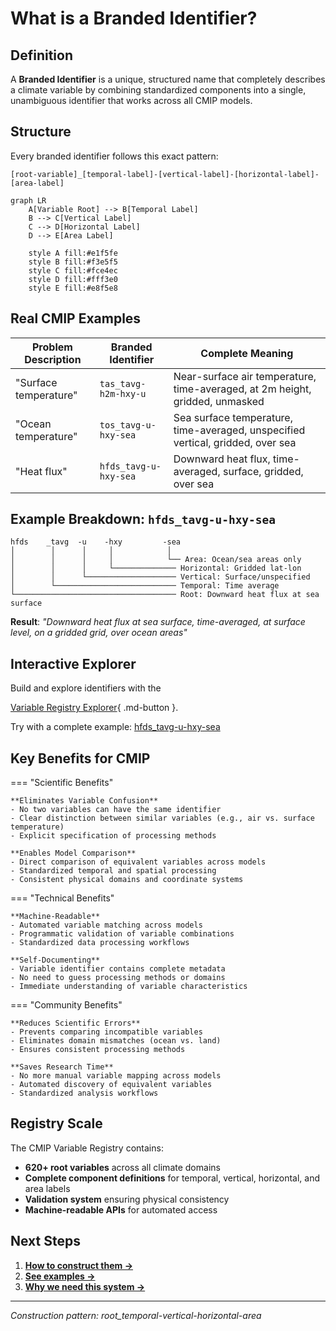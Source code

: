 # What is a Branded Identifier?


## Definition

A **Branded Identifier** is a unique, structured name that completely describes a climate variable by combining standardized components into a single, unambiguous identifier that works across all CMIP models.

## Structure

Every branded identifier follows this exact pattern:

```
[root-variable]_[temporal-label]-[vertical-label]-[horizontal-label]-[area-label]
```

```mermaid
graph LR
    A[Variable Root] --> B[Temporal Label]
    B --> C[Vertical Label]  
    C --> D[Horizontal Label]
    D --> E[Area Label]
    
    style A fill:#e1f5fe
    style B fill:#f3e5f5
    style C fill:#fce4ec
    style D fill:#fff3e0
    style E fill:#e8f5e8
```

## Real CMIP Examples

| Problem Description | Branded Identifier | Complete Meaning |
|-------------------|-------------------|---------|
| "Surface temperature" | `tas_tavg-h2m-hxy-u` | Near-surface air temperature, time-averaged, at 2m height, gridded, unmasked |
| "Ocean temperature" | `tos_tavg-u-hxy-sea` | Sea surface temperature, time-averaged, unspecified vertical, gridded, over sea |
| "Heat flux" | `hfds_tavg-u-hxy-sea` | Downward heat flux, time-averaged, surface, gridded, over sea |

## Example Breakdown: `hfds_tavg-u-hxy-sea`

```
hfds    _tavg  -u    -hxy         -sea
│        │      │     │            │
│        │      │     │            └── Area: Ocean/sea areas only
│        │      │     └────────────── Horizontal: Gridded lat-lon
│        │      └──────────────────── Vertical: Surface/unspecified
│        └─────────────────────────── Temporal: Time average
└──────────────────────────────────── Root: Downward heat flux at sea surface
```

**Result**: *"Downward heat flux at sea surface, time-averaged, at surface level, on a gridded grid, over ocean areas"*

## Interactive Explorer

Build and explore identifiers with the 

[Variable Registry Explorer](../web/branded-variable-builder.html){ .md-button }.


Try with a complete example: [hfds_tavg-u-hxy-sea](../web/branded-variable-builder.html?branding=hfds_tavg-u-hxy-sea)

## Key Benefits for CMIP

=== "Scientific Benefits"

    **Eliminates Variable Confusion**
    - No two variables can have the same identifier
    - Clear distinction between similar variables (e.g., air vs. surface temperature)
    - Explicit specification of processing methods

    **Enables Model Comparison**
    - Direct comparison of equivalent variables across models
    - Standardized temporal and spatial processing
    - Consistent physical domains and coordinate systems

=== "Technical Benefits"

    **Machine-Readable**
    - Automated variable matching across models
    - Programmatic validation of variable combinations
    - Standardized data processing workflows

    **Self-Documenting**
    - Variable identifier contains complete metadata
    - No need to guess processing methods or domains
    - Immediate understanding of variable characteristics

=== "Community Benefits"

    **Reduces Scientific Errors**
    - Prevents comparing incompatible variables
    - Eliminates domain mismatches (ocean vs. land)
    - Ensures consistent processing methods

    **Saves Research Time**
    - No more manual variable mapping across models
    - Automated discovery of equivalent variables
    - Standardized analysis workflows


## Registry Scale

The CMIP Variable Registry contains:

- **620+ root variables** across all climate domains
- **Complete component definitions** for temporal, vertical, horizontal, and area labels
- **Validation system** ensuring physical consistency  
- **Machine-readable APIs** for automated access

## Next Steps

1. **[How to construct them →](02_How%20to%20Construct/01_general_structure.md)**
2. **[See examples →](02_How%20to%20Construct/examples.md)**
3. **[Why we need this system →](04-why-we-need-this.md)**

---

*Construction pattern: root_temporal-vertical-horizontal-area*